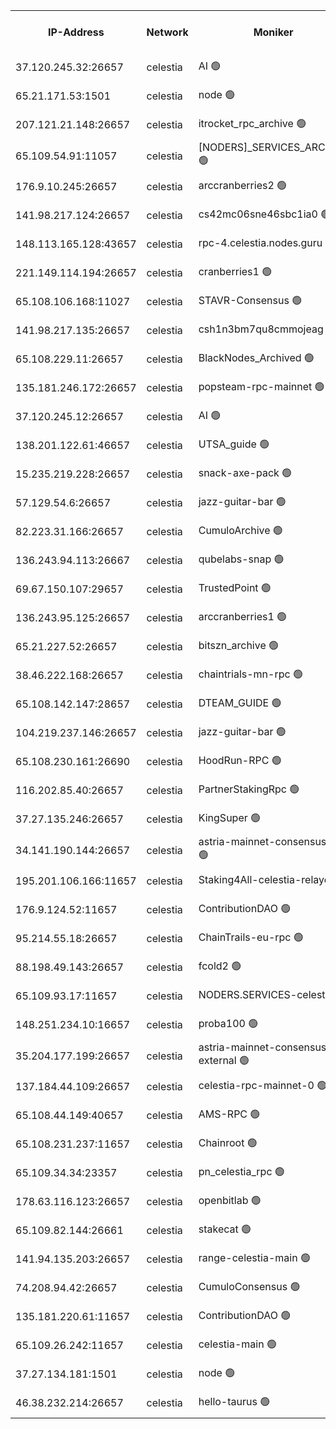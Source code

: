 


<table><tr><th>IP-Address</th><th>Network</th><th>Moniker</th><th>Latest Block Height</th><th>Earliest Block Height</th><th>Catching Up</th><th>Tx Index</th><th>Voting Power</th><th>Version</th><th>Scan Time</th></tr><tr><td>37.120.245.32:26657</td><td>celestia</td><td>AI 🟢</td><td>3669796</td><td>1</td><td>False</td><td>off</td><td>0</td><td>3.1.1</td><td>2025-01-23T00:52:08.762944394UTC</td></tr><tr><td>65.21.171.53:1501</td><td>celestia</td><td>node 🟢</td><td>3669796</td><td>1</td><td>False</td><td>on</td><td>0</td><td>3.2.0</td><td>2025-01-23T00:52:09.410290611UTC</td></tr><tr><td>207.121.21.148:26657</td><td>celestia</td><td>itrocket_rpc_archive 🟢</td><td>3669801</td><td>1</td><td>False</td><td>on</td><td>0</td><td>3.2.0</td><td>2025-01-23T00:52:33.942239693UTC</td></tr><tr><td>65.109.54.91:11057</td><td>celestia</td><td>[NODERS]_SERVICES_ARCHIVE 🟢</td><td>3652541</td><td>1</td><td>False</td><td>on</td><td>0</td><td>3.2.0</td><td>2025-01-23T00:53:05.275116112UTC</td></tr><tr><td>176.9.10.245:26657</td><td>celestia</td><td>arccranberries2 🟢</td><td>3669811</td><td>1</td><td>False</td><td>on</td><td>0</td><td>3.2.0</td><td>2025-01-23T00:53:30.496887355UTC</td></tr><tr><td>141.98.217.124:26657</td><td>celestia</td><td>cs42mc06sne46sbc1ia0 🟢</td><td>3669812</td><td>1</td><td>False</td><td>on</td><td>0</td><td>3.2.0</td><td>2025-01-23T00:53:32.300521147UTC</td></tr><tr><td>148.113.165.128:43657</td><td>celestia</td><td>rpc-4.celestia.nodes.guru 🟢</td><td>3669815</td><td>1</td><td>False</td><td>on</td><td>0</td><td>3.2.0</td><td>2025-01-23T00:53:51.773614775UTC</td></tr><tr><td>221.149.114.194:26657</td><td>celestia</td><td>cranberries1 🟢</td><td>3669816</td><td>1</td><td>False</td><td>on</td><td>0</td><td>3.2.0</td><td>2025-01-23T00:53:57.280298260UTC</td></tr><tr><td>65.108.106.168:11027</td><td>celestia</td><td>STAVR-Consensus 🟢</td><td>3669817</td><td>1</td><td>False</td><td>off</td><td>0</td><td>3.2.0</td><td>2025-01-23T00:53:59.720688238UTC</td></tr><tr><td>141.98.217.135:26657</td><td>celestia</td><td>csh1n3bm7qu8cmmojeag 🟢</td><td>3669825</td><td>1</td><td>False</td><td>on</td><td>0</td><td>3.2.0</td><td>2025-01-23T00:54:45.532639253UTC</td></tr><tr><td>65.108.229.11:26657</td><td>celestia</td><td>BlackNodes_Archived 🟢</td><td>3669826</td><td>1</td><td>False</td><td>on</td><td>0</td><td>3.1.1</td><td>2025-01-23T00:54:50.393523017UTC</td></tr><tr><td>135.181.246.172:26657</td><td>celestia</td><td>popsteam-rpc-mainnet 🟢</td><td>3669833</td><td>1</td><td>False</td><td>on</td><td>0</td><td>3.2.0</td><td>2025-01-23T00:55:27.043410087UTC</td></tr><tr><td>37.120.245.12:26657</td><td>celestia</td><td>AI 🟢</td><td>3669835</td><td>1</td><td>False</td><td>off</td><td>0</td><td>3.1.1</td><td>2025-01-23T00:55:35.582346750UTC</td></tr><tr><td>138.201.122.61:46657</td><td>celestia</td><td>UTSA_guide 🟢</td><td>3669841</td><td>1</td><td>False</td><td>on</td><td>0</td><td>3.2.0</td><td>2025-01-23T00:56:08.120021731UTC</td></tr><tr><td>15.235.219.228:26657</td><td>celestia</td><td>snack-axe-pack 🟢</td><td>3669841</td><td>1</td><td>False</td><td>off</td><td>0</td><td>3.1.1</td><td>2025-01-23T00:56:09.157913852UTC</td></tr><tr><td>57.129.54.6:26657</td><td>celestia</td><td>jazz-guitar-bar 🟢</td><td>3669843</td><td>1</td><td>False</td><td>off</td><td>0</td><td>3.1.1</td><td>2025-01-23T00:56:17.642466664UTC</td></tr><tr><td>82.223.31.166:26657</td><td>celestia</td><td>CumuloArchive 🟢</td><td>3669844</td><td>1</td><td>False</td><td>on</td><td>0</td><td>3.2.0</td><td>2025-01-23T00:56:26.236252463UTC</td></tr><tr><td>136.243.94.113:26667</td><td>celestia</td><td>qubelabs-snap 🟢</td><td>3669847</td><td>1</td><td>False</td><td>on</td><td>0</td><td>3.2.0</td><td>2025-01-23T00:56:43.823615032UTC</td></tr><tr><td>69.67.150.107:29657</td><td>celestia</td><td>TrustedPoint 🟢</td><td>3669849</td><td>1</td><td>False</td><td>on</td><td>0</td><td>3.2.0</td><td>2025-01-23T00:56:54.766763027UTC</td></tr><tr><td>136.243.95.125:26657</td><td>celestia</td><td>arccranberries1 🟢</td><td>3669858</td><td>1</td><td>False</td><td>on</td><td>0</td><td>3.2.0</td><td>2025-01-23T00:57:38.337333246UTC</td></tr><tr><td>65.21.227.52:26657</td><td>celestia</td><td>bitszn_archive 🟢</td><td>3669859</td><td>1</td><td>False</td><td>on</td><td>0</td><td>3.0.2</td><td>2025-01-23T00:57:45.129515902UTC</td></tr><tr><td>38.46.222.168:26657</td><td>celestia</td><td>chaintrials-mn-rpc 🟢</td><td>3669860</td><td>1</td><td>False</td><td>on</td><td>0</td><td>3.2.0</td><td>2025-01-23T00:57:47.953091005UTC</td></tr><tr><td>65.108.142.147:28657</td><td>celestia</td><td>DTEAM_GUIDE 🟢</td><td>3669866</td><td>1</td><td>False</td><td>on</td><td>0</td><td>3.2.0</td><td>2025-01-23T00:58:25.681167889UTC</td></tr><tr><td>104.219.237.146:26657</td><td>celestia</td><td>jazz-guitar-bar 🟢</td><td>3669869</td><td>1</td><td>False</td><td>off</td><td>0</td><td>3.1.1</td><td>2025-01-23T00:58:37.001163436UTC</td></tr><tr><td>65.108.230.161:26690</td><td>celestia</td><td>HoodRun-RPC 🟢</td><td>2371494</td><td>1537165</td><td>False</td><td>off</td><td>0</td><td>1.9.0</td><td>2025-01-23T00:58:34.226442542UTC</td></tr><tr><td>116.202.85.40:26657</td><td>celestia</td><td>PartnerStakingRpc 🟢</td><td>2371494</td><td>1588231</td><td>False</td><td>on</td><td>0</td><td>1.9.0</td><td>2025-01-23T00:52:19.924275366UTC</td></tr><tr><td>37.27.135.246:26657</td><td>celestia</td><td>KingSuper 🟢</td><td>2371494</td><td>1814358</td><td>False</td><td>off</td><td>0</td><td>1.3.0</td><td>2025-01-23T00:53:11.772206598UTC</td></tr><tr><td>34.141.190.144:26657</td><td>celestia</td><td>astria-mainnet-consensus-1 🟢</td><td>3669835</td><td>2371501</td><td>False</td><td>on</td><td>0</td><td>3.2.0</td><td>2025-01-23T00:55:36.351655451UTC</td></tr><tr><td>195.201.106.166:11657</td><td>celestia</td><td>Staking4All-celestia-relayer 🟢</td><td>3669875</td><td>2399575</td><td>False</td><td>off</td><td>0</td><td>3.0.2</td><td>2025-01-23T00:59:14.834020888UTC</td></tr><tr><td>176.9.124.52:11657</td><td>celestia</td><td>ContributionDAO 🟢</td><td>3669859</td><td>2419178</td><td>False</td><td>on</td><td>0</td><td>3.1.1</td><td>2025-01-23T00:57:42.705027765UTC</td></tr><tr><td>95.214.55.18:26657</td><td>celestia</td><td>ChainTrails-eu-rpc 🟢</td><td>3669874</td><td>2832001</td><td>False</td><td>on</td><td>0</td><td>3.2.0</td><td>2025-01-23T00:59:03.945890523UTC</td></tr><tr><td>88.198.49.143:26657</td><td>celestia</td><td>fcold2 🟢</td><td>3669836</td><td>3174774</td><td>False</td><td>on</td><td>0</td><td>3.2.0</td><td>2025-01-23T00:55:40.921449772UTC</td></tr><tr><td>65.109.93.17:11657</td><td>celestia</td><td>NODERS.SERVICES-celestia 🟢</td><td>3669838</td><td>3188251</td><td>False</td><td>on</td><td>0</td><td>3.2.0</td><td>2025-01-23T00:55:51.392690031UTC</td></tr><tr><td>148.251.234.10:16657</td><td>celestia</td><td>proba100 🟢</td><td>3368357</td><td>3197687</td><td>False</td><td>off</td><td>0</td><td>3.2.0</td><td>2025-01-23T00:54:38.182682600UTC</td></tr><tr><td>35.204.177.199:26657</td><td>celestia</td><td>astria-mainnet-consensus-external 🟢</td><td>3669814</td><td>3408001</td><td>False</td><td>off</td><td>0</td><td>3.2.0</td><td>2025-01-23T00:53:42.774535909UTC</td></tr><tr><td>137.184.44.109:26657</td><td>celestia</td><td>celestia-rpc-mainnet-0 🟢</td><td>3669837</td><td>3427323</td><td>False</td><td>on</td><td>0</td><td>3.2.0</td><td>2025-01-23T00:55:51.026162070UTC</td></tr><tr><td>65.108.44.149:40657</td><td>celestia</td><td>AMS-RPC 🟢</td><td>3669835</td><td>3435274</td><td>False</td><td>on</td><td>0</td><td>3.2.0</td><td>2025-01-23T00:55:35.953264002UTC</td></tr><tr><td>65.108.231.237:11657</td><td>celestia</td><td>Chainroot 🟢</td><td>3669812</td><td>3481451</td><td>False</td><td>on</td><td>0</td><td>3.2.0</td><td>2025-01-23T00:53:31.909767836UTC</td></tr><tr><td>65.109.34.34:23357</td><td>celestia</td><td>pn_celestia_rpc 🟢</td><td>3669833</td><td>3548872</td><td>False</td><td>on</td><td>0</td><td>3.2.0</td><td>2025-01-23T00:55:26.616645673UTC</td></tr><tr><td>178.63.116.123:26657</td><td>celestia</td><td>openbitlab 🟢</td><td>3669799</td><td>3580380</td><td>False</td><td>on</td><td>0</td><td>3.1.1</td><td>2025-01-23T00:52:26.953970059UTC</td></tr><tr><td>65.109.82.144:26661</td><td>celestia</td><td>stakecat 🟢</td><td>3669837</td><td>3626001</td><td>False</td><td>on</td><td>0</td><td>3.0.2</td><td>2025-01-23T00:55:49.700762123UTC</td></tr><tr><td>141.94.135.203:26657</td><td>celestia</td><td>range-celestia-main 🟢</td><td>3669798</td><td>3645306</td><td>False</td><td>off</td><td>0</td><td>3.2.0</td><td>2025-01-23T00:52:22.276212619UTC</td></tr><tr><td>74.208.94.42:26657</td><td>celestia</td><td>CumuloConsensus 🟢</td><td>3669817</td><td>3646001</td><td>False</td><td>on</td><td>0</td><td>3.2.0</td><td>2025-01-23T00:54:00.519537603UTC</td></tr><tr><td>135.181.220.61:11657</td><td>celestia</td><td>ContributionDAO 🟢</td><td>3669826</td><td>3654189</td><td>False</td><td>off</td><td>0</td><td>3.1.1</td><td>2025-01-23T00:54:47.921328469UTC</td></tr><tr><td>65.109.26.242:11657</td><td>celestia</td><td>celestia-main 🟢</td><td>3669844</td><td>3662360</td><td>False</td><td>on</td><td>0</td><td>3.2.0</td><td>2025-01-23T00:56:26.595381934UTC</td></tr><tr><td>37.27.134.181:1501</td><td>celestia</td><td>node 🟢</td><td>3669820</td><td>3663837</td><td>False</td><td>off</td><td>0</td><td>3.0.2</td><td>2025-01-23T00:54:17.471434507UTC</td></tr><tr><td>46.38.232.214:26657</td><td>celestia</td><td>hello-taurus 🟢</td><td>3669796</td><td>3668528</td><td>False</td><td>off</td><td>0</td><td>3.2.0</td><td>2025-01-23T00:52:09.039046436UTC</td></tr></table>